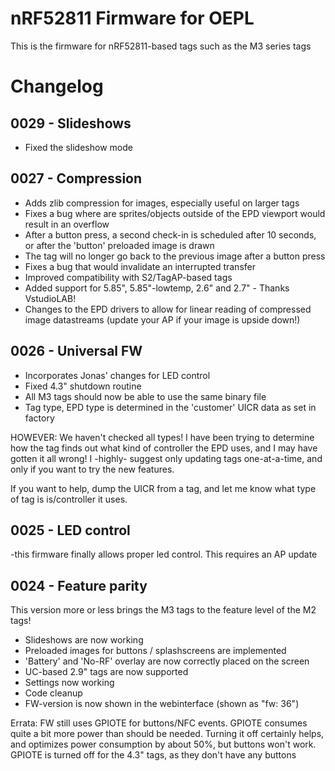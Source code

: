# nRF52811 Firmware for OEPL #
This is the firmware for nRF52811-based tags such as the M3 series tags


# Changelog #

## 0029 - Slideshows
- Fixed the slideshow mode

## 0027 - Compression
- Adds zlib compression for images, especially useful on larger tags
- Fixes a bug where are sprites/objects outside of the EPD viewport would result in an overflow
- After a button press, a second check-in is scheduled after 10 seconds, or after the 'button' preloaded image is drawn
- The tag will no longer go back to the previous image after a button press
- Fixes a bug that would invalidate an interrupted transfer
- Improved compatibility with S2/TagAP-based tags
- Added support for 5.85", 5.85"-lowtemp, 2.6" and 2.7" - Thanks VstudioLAB!
- Changes to the EPD drivers to allow for linear reading of compressed image datastreams (update your AP if your image is upside down!)

## 0026 - Universal FW
- Incorporates Jonas' changes for LED control
- Fixed 4.3" shutdown routine
- All M3 tags should now be able to use the same binary file
- Tag type, EPD type is determined in the 'customer' UICR data as set in factory

HOWEVER:
We haven't checked all types! I have been trying to determine how the tag finds out what kind of controller the EPD uses, and I may have gotten it all wrong! I -highly- suggest only updating tags one-at-a-time, and only if you want to try the new features.

If you want to help, dump the UICR from a tag, and let me know what type of tag is is/controller it uses.

## 0025 - LED control ##
-this firmware finally allows proper led control. This requires an AP update

## 0024 - Feature parity ##
This version more or less brings the M3 tags to the feature level of the M2 tags!
- Slideshows are now working
- Preloaded images for buttons / splashscreens are implemented
- 'Battery' and 'No-RF' overlay are now correctly placed on the screen
- UC-based 2.9" tags are now supported
- Settings now working
- Code cleanup
- FW-version is now shown in the webinterface (shown as "fw: 36")

Errata: FW still uses GPIOTE for buttons/NFC events. GPIOTE consumes quite a bit more power than should be needed. Turning it off certainly helps, and optimizes power consumption by about 50%, but buttons won't work. GPIOTE is turned off for the 4.3" tags, as they don't have any buttons
